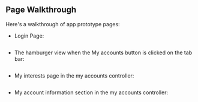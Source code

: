 ## Page Walkthrough

Here's a walkthrough of app prototype pages:

- Login Page:

<img src='http://i.imgur.com/pcPXvWC.png' title='' width='' alt='' />

- The hamburger view when the My accounts button is clicked on the tab bar:

<img src='http://i.imgur.com/jpUBLX3.png' title='' width='' alt='' />

- My interests page in the my accounts controller:

<img src='http://i.imgur.com/WvjYd4L.png' title='' width='' alt='' />

- My account information section in the my accounts controller:

<img src='http://i.imgur.com/y5xZkGA.png' title='' width='' alt='' />
